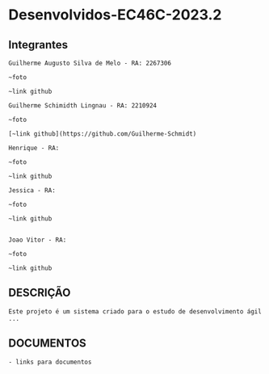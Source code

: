 # Desenvolvidos-EC46C-2023.2

## Integrantes

    Guilherme Augusto Silva de Melo - RA: 2267306
    
    ~foto 

    ~link github

    Guilherme Schimidth Lingnau - RA: 2210924
    
    ~foto 

    [~link github](https://github.com/Guilherme-Schmidt)

    Henrique - RA:

    ~foto 

    ~link github
 
    Jessica - RA:

    ~foto 

    ~link github


    Joao Vitor - RA: 

    ~foto 

    ~link github


## DESCRIÇÃO
    Este projeto é um sistema criado para o estudo de desenvolvimento ágil ...

## DOCUMENTOS
    - links para documentos 

